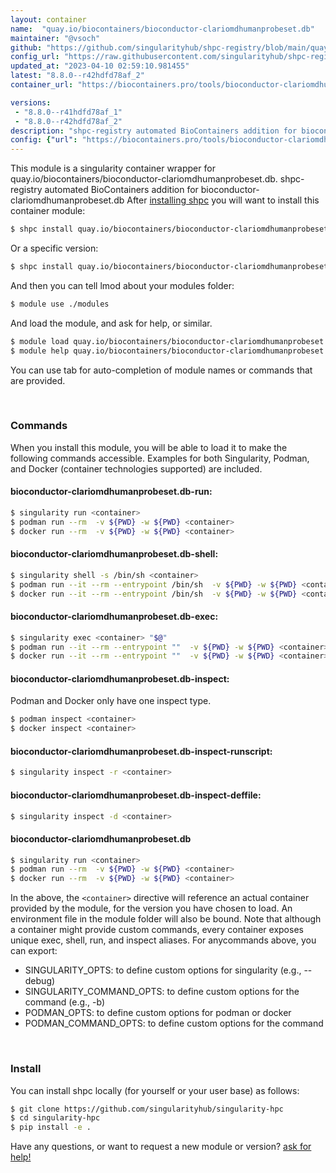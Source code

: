```yaml
---
layout: container
name:  "quay.io/biocontainers/bioconductor-clariomdhumanprobeset.db"
maintainer: "@vsoch"
github: "https://github.com/singularityhub/shpc-registry/blob/main/quay.io/biocontainers/bioconductor-clariomdhumanprobeset.db/container.yaml"
config_url: "https://raw.githubusercontent.com/singularityhub/shpc-registry/main/quay.io/biocontainers/bioconductor-clariomdhumanprobeset.db/container.yaml"
updated_at: "2023-04-10 02:59:10.981455"
latest: "8.8.0--r42hdfd78af_2"
container_url: "https://biocontainers.pro/tools/bioconductor-clariomdhumanprobeset.db"

versions:
 - "8.8.0--r41hdfd78af_1"
 - "8.8.0--r42hdfd78af_2"
description: "shpc-registry automated BioContainers addition for bioconductor-clariomdhumanprobeset.db"
config: {"url": "https://biocontainers.pro/tools/bioconductor-clariomdhumanprobeset.db", "maintainer": "@vsoch", "description": "shpc-registry automated BioContainers addition for bioconductor-clariomdhumanprobeset.db", "latest": {"8.8.0--r42hdfd78af_2": "sha256:336f059a64768bc7c64ff411ea90ee61a6e68e98e399716e3fc707bcc99eb91f"}, "tags": {"8.8.0--r41hdfd78af_1": "sha256:d47880b8f643a2874c3c08e624c3f26dcdcc3d7a2da206edc55cb83d1149e746", "8.8.0--r42hdfd78af_2": "sha256:336f059a64768bc7c64ff411ea90ee61a6e68e98e399716e3fc707bcc99eb91f"}, "docker": "quay.io/biocontainers/bioconductor-clariomdhumanprobeset.db"}
---
```


This module is a singularity container wrapper for quay.io/biocontainers/bioconductor-clariomdhumanprobeset.db.
shpc-registry automated BioContainers addition for bioconductor-clariomdhumanprobeset.db
After [installing shpc](#install) you will want to install this container module:


```bash
$ shpc install quay.io/biocontainers/bioconductor-clariomdhumanprobeset.db
```

Or a specific version:

```bash
$ shpc install quay.io/biocontainers/bioconductor-clariomdhumanprobeset.db:8.8.0--r42hdfd78af_2
```

And then you can tell lmod about your modules folder:

```bash
$ module use ./modules
```

And load the module, and ask for help, or similar.

```bash
$ module load quay.io/biocontainers/bioconductor-clariomdhumanprobeset.db/8.8.0--r42hdfd78af_2
$ module help quay.io/biocontainers/bioconductor-clariomdhumanprobeset.db/8.8.0--r42hdfd78af_2
```

You can use tab for auto-completion of module names or commands that are provided.

<br>

### Commands

When you install this module, you will be able to load it to make the following commands accessible.
Examples for both Singularity, Podman, and Docker (container technologies supported) are included.

#### bioconductor-clariomdhumanprobeset.db-run:

```bash
$ singularity run <container>
$ podman run --rm  -v ${PWD} -w ${PWD} <container>
$ docker run --rm  -v ${PWD} -w ${PWD} <container>
```

#### bioconductor-clariomdhumanprobeset.db-shell:

```bash
$ singularity shell -s /bin/sh <container>
$ podman run --it --rm --entrypoint /bin/sh  -v ${PWD} -w ${PWD} <container>
$ docker run --it --rm --entrypoint /bin/sh  -v ${PWD} -w ${PWD} <container>
```

#### bioconductor-clariomdhumanprobeset.db-exec:

```bash
$ singularity exec <container> "$@"
$ podman run --it --rm --entrypoint ""  -v ${PWD} -w ${PWD} <container> "$@"
$ docker run --it --rm --entrypoint ""  -v ${PWD} -w ${PWD} <container> "$@"
```

#### bioconductor-clariomdhumanprobeset.db-inspect:

Podman and Docker only have one inspect type.

```bash
$ podman inspect <container>
$ docker inspect <container>
```

#### bioconductor-clariomdhumanprobeset.db-inspect-runscript:

```bash
$ singularity inspect -r <container>
```

#### bioconductor-clariomdhumanprobeset.db-inspect-deffile:

```bash
$ singularity inspect -d <container>
```



#### bioconductor-clariomdhumanprobeset.db

```bash
$ singularity run <container>
$ podman run --rm  -v ${PWD} -w ${PWD} <container>
$ docker run --rm  -v ${PWD} -w ${PWD} <container>
```


In the above, the `<container>` directive will reference an actual container provided
by the module, for the version you have chosen to load. An environment file in the
module folder will also be bound. Note that although a container
might provide custom commands, every container exposes unique exec, shell, run, and
inspect aliases. For anycommands above, you can export:

 - SINGULARITY_OPTS: to define custom options for singularity (e.g., --debug)
 - SINGULARITY_COMMAND_OPTS: to define custom options for the command (e.g., -b)
 - PODMAN_OPTS: to define custom options for podman or docker
 - PODMAN_COMMAND_OPTS: to define custom options for the command

<br>

### Install

You can install shpc locally (for yourself or your user base) as follows:

```bash
$ git clone https://github.com/singularityhub/singularity-hpc
$ cd singularity-hpc
$ pip install -e .
```

Have any questions, or want to request a new module or version? [ask for help!](https://github.com/singularityhub/singularity-hpc/issues)